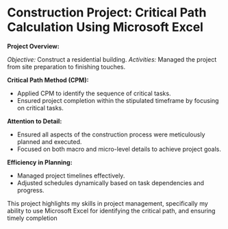 # Construction Project: Critical Path Calculation Using Microsoft Excel

**Project Overview:**

*Objective:* Construct a residential building.
*Activities:* Managed the project from site preparation to finishing touches.

**Critical Path Method (CPM):**

- Applied CPM to identify the sequence of critical tasks.
- Ensured project completion within the stipulated timeframe by focusing on critical tasks.

**Attention to Detail:**

- Ensured all aspects of the construction process were meticulously planned and executed.
- Focused on both macro and micro-level details to achieve project goals.

**Efficiency in Planning:**

- Managed project timelines effectively.
- Adjusted schedules dynamically based on task dependencies and progress.

This project highlights my skills in project management, specifically my ability to use Microsoft Excel for identifying the critical path, and ensuring timely completion